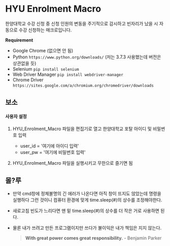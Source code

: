 # HYU Enrolment Macro

한양대학교 수강 신청 중 신청 인원의 변동을 주기적으로 감시하고
빈자리가 났을 시 자동으로 수강 신청하는 매크로입니다.

**Requirement**
 - Google Chrome (없으면 안 됨)
 - Python `https://www.python.org/downloads/` (저는 3.7.3 사용했는데 버전은 상관없을 듯)
 - Selenium `pip install selenium`
 - Web Driver Manager `pip install webdriver-manager`
 - Chrome Driver `https://sites.google.com/a/chromium.org/chromedriver/downloads`

## 보소

#### 사용자 설정

 1. HYU_Enrolment_Macro 파일을  편집기로 열고 한양대학교 포탈 아이디 및 비밀번호 입력

	- user_id = '여기에 아이디 입력'
	- user_pw = '여기에 비밀번호 입력'

2. HYU_Enrolment_Macro 파일을 실행시키고 무한으로 즐기면 됨



## 몰?루

 - 만약 cmd창에 정체불명의 긴 에러가 나온다면 아직 창이 뜨지도 않았는데 명령을 실행하다 그런 것이니 컴퓨터 환경에 맞게 time.sleep(#)의 상수를 조정해야한다.

 - 새로고침 빈도가 느리다면 맨 밑 time.sleep(#)의 상수를 더 작은 거로 사용하면 된다.
 
 - 물론 내가 쓰려고 만든 프로그램이지만 쓰다가 불이익은 내가 책임은 지지 않는다.
	 > **With great power comes great responsibility.**  - Benjamin Parker